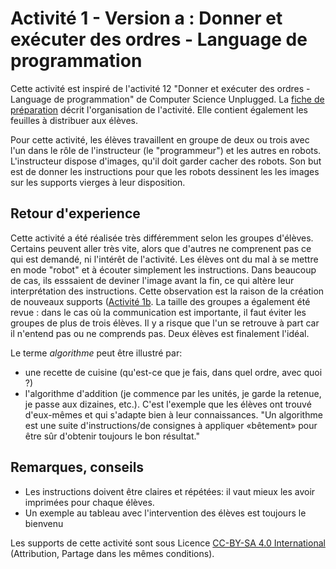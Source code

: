 # Activité 1 - Version a : Donner et exécuter des ordres - Language de programmation

Cette activité est inspiré de l'activité 12 "Donner et exécuter des ordres - Language de programmation" de Computer Science Unplugged. La [fiche de préparation](FicheDePreparation.pdf) décrit l'organisation de l'activité.
Elle contient également les feuilles à distribuer aux élèves.

Pour cette activité, les élèves travaillent en groupe de deux ou trois avec l'un dans le rôle de l'instructeur (le "programmeur") et les autres en robots. L'instructeur dispose d'images, qu'il doit garder cacher des robots. Son but est de donner les instructions pour que les robots dessinent les les images sur les supports vierges à leur disposition.

## Retour d'experience
Cette activité a été réalisée très différemment selon les groupes d'élèves.
Certains peuvent aller très vite, alors que d'autres ne comprenent pas ce qui est demandé, ni l'intérêt de l'activité.
Les élèves ont du mal à se mettre en mode "robot" et à écouter simplement les instructions. Dans beaucoup de cas, ils esssaient de deviner l'image avant la fin, ce qui altère leur interprétation des instructions. Cette observation est la raison de la création de nouveaux supports ([Activité 1b](../activite1b/README.md).
La taille des groupes a également été revue : dans le cas où la communication est importante, il faut éviter les groupes de plus de trois élèves. Il y a risque que l'un se retrouve à part car il n'entend pas ou ne comprends pas. Deux élèves est finalement l'idéal.

Le terme *algorithme* peut être illustré par:
- une recette de cuisine (qu'est-ce que je fais, dans quel ordre, avec quoi ?)
- l'algorithme d'addition (je commence par les unités, je garde la retenue, je passe aux dizaines, etc.). C'est l'exemple que les élèves ont trouvé d'eux-mêmes et qui s'adapte bien à leur connaissances.
"Un algorithme est une suite d'instructions/de consignes à appliquer «bêtement» pour être sûr d'obtenir toujours le bon résultat."

## Remarques, conseils
* Les instructions doivent être claires et répétées: il vaut mieux les avoir imprimées pour chaque élèves.
* Un exemple au tableau avec l'intervention des élèves est toujours le bienvenu

Les supports de cette activité sont sous Licence [CC-BY-SA 4.0 International](https://creativecommons.org/licenses/by-sa/4.0/) (Attribution, Partage dans les mêmes conditions).

